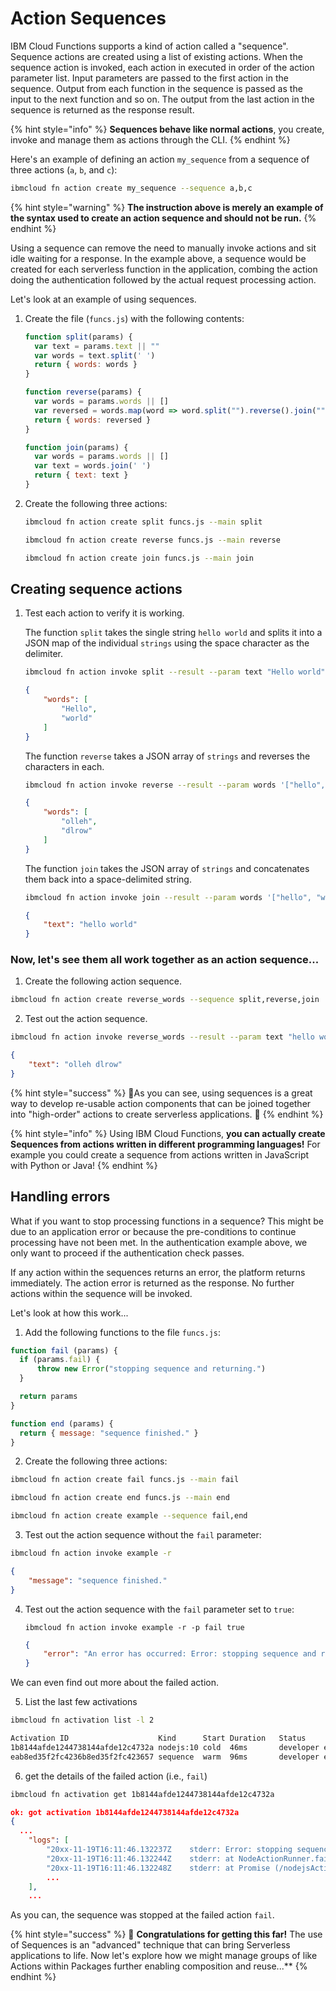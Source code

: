 <!--
#
# Licensed to the Apache Software Foundation (ASF) under one or more
# contributor license agreements.  See the NOTICE file distributed with
# this work for additional information regarding copyright ownership.
# The ASF licenses this file to You under the Apache License, Version 2.0
# (the "License"); you may not use this file except in compliance with
# the License.  You may obtain a copy of the License at
#
#     http://www.apache.org/licenses/LICENSE-2.0
#
# Unless required by applicable law or agreed to in writing, software
# distributed under the License is distributed on an "AS IS" BASIS,
# WITHOUT WARRANTIES OR CONDITIONS OF ANY KIND, either express or implied.
# See the License for the specific language governing permissions and
# limitations under the License.
#
-->

# Action Sequences

IBM Cloud Functions supports a kind of action called a "sequence". Sequence actions are created using a list of existing actions. When the sequence action is invoked, each action in executed in order of the action parameter list. Input parameters are passed to the first action in the sequence. Output from each function in the sequence is passed as the input to the next function and so on. The output from the last action in the sequence is returned as the response result.

{% hint style="info" %}
**Sequences behave like normal actions**, you create, invoke and manage them as actions through the CLI.
{% endhint %}

Here's an example of defining an action `my_sequence` from a sequence of three actions \(`a`, `b`, and `c`\):

```bash
ibmcloud fn action create my_sequence --sequence a,b,c
```

{% hint style="warning" %}
**The instruction above is merely an example of the syntax used to create an action sequence and should not be run.**
{% endhint %}

Using a sequence can remove the need to manually invoke actions and sit idle waiting for a response. In the example above, a sequence would be created for each serverless function in the application, combing the action doing the authentication followed by the actual request processing action.

Let's look at an example of using sequences.

1. Create the file \(`funcs.js`\) with the following contents:

    ```javascript
    function split(params) {
      var text = params.text || ""
      var words = text.split(' ')
      return { words: words }
    }

    function reverse(params) {
      var words = params.words || []
      var reversed = words.map(word => word.split("").reverse().join(""))
      return { words: reversed }
    }

    function join(params) {
      var words = params.words || []
      var text = words.join(' ')
      return { text: text }
    }
    ```

2. Create the following three actions:

    ```bash
    ibmcloud fn action create split funcs.js --main split
    ```

    ```bash
    ibmcloud fn action create reverse funcs.js --main reverse
    ```

    ```bash
    ibmcloud fn action create join funcs.js --main join
    ```

## Creating sequence actions

1. Test each action to verify it is working.

    The function `split` takes the single string `hello world` and splits it into a JSON map of the individual `strings` using the space character as the delimiter.

    ```bash
    ibmcloud fn action invoke split --result --param text "Hello world"
    ```

    ```json
    {
        "words": [
            "Hello",
            "world"
        ]
    }
    ```

    The function `reverse` takes a JSON array of `strings` and reverses the characters in each.

    ```bash
    ibmcloud fn action invoke reverse --result --param words '["hello", "world"]'
    ```

    ```json
    {
        "words": [
            "olleh",
            "dlrow"
        ]
    }
    ```

    The function `join` takes the JSON array of `strings` and concatenates them back into a space-delimited string.

    ```bash
    ibmcloud fn action invoke join --result --param words '["hello", "world"]'
    ```

    ```json
    {
        "text": "hello world"
    }
    ```

### Now, let's see them all work together as an action sequence...

1. Create the following action sequence.

  ```bash
  ibmcloud fn action create reverse_words --sequence split,reverse,join
  ```

2. Test out the action sequence.

  ```bash
  ibmcloud fn action invoke reverse_words --result --param text "hello world"
  ```

  ```json
  {
      "text": "olleh dlrow"
  }
  ```

{% hint style="success" %}
🎉As you can see, using sequences is a great way to develop re-usable action components that can be joined together into "high-order" actions to create serverless applications. 🎉
{% endhint %}

{% hint style="info" %}
Using IBM Cloud Functions, **you can actually create Sequences from actions written in different programming languages!**  For example you could create a sequence from actions written in JavaScript with Python or Java!
{% endhint %}

## Handling errors

What if you want to stop processing functions in a sequence? This might be due to an application error or because the pre-conditions to continue processing have not been met. In the authentication example above, we only want to proceed if the authentication check passes.

If any action within the sequences returns an error, the platform returns immediately. The action error is returned as the response. No further actions within the sequence will be invoked.

Let's look at how this work...

1. Add the following functions to the file `funcs.js`:

  ```javascript
  function fail (params) {
    if (params.fail) {
        throw new Error("stopping sequence and returning.")
    }

    return params
  }

  function end (params) {
    return { message: "sequence finished." }
  }
  ```

2. Create the following three actions:

  ```bash
  ibmcloud fn action create fail funcs.js --main fail
  ```

  ```bash
  ibmcloud fn action create end funcs.js --main end
  ```

  ```bash
  ibmcloud fn action create example --sequence fail,end
  ```

3. Test out the action sequence without the `fail` parameter:

  ```bash
  ibmcloud fn action invoke example -r
  ```

  ```json
  {
      "message": "sequence finished."
  }
  ```

4. Test out the action sequence with the `fail` parameter set to `true`:

   ```text
   ibmcloud fn action invoke example -r -p fail true
   ```

   ```json
   {
       "error": "An error has occurred: Error: stopping sequence and returning."
   }
   ```

We can even find out more about the failed action.

5. List the last few activations

  ```bash
  ibmcloud fn activation list -l 2
  ```

  ```bash
  Activation ID                    Kind      Start Duration   Status          Entity
  1b8144afde1244738144afde12c4732a nodejs:10 cold  46ms       developer error fail:0.0.1
  eab8ed35f2fc4236b8ed35f2fc423657 sequence  warm  96ms       developer error example:0.0.1
  ```

6. get the details of the failed action (i.e., `fail`)

  ```bash
  ibmcloud fn activation get 1b8144afde1244738144afde12c4732a
  ```

  ```json
  ok: got activation 1b8144afde1244738144afde12c4732a
  {
    ...
      "logs": [
          "20xx-11-19T16:11:46.132237Z    stderr: Error: stopping sequence and returning.",
          "20xx-11-19T16:11:46.132244Z    stderr: at NodeActionRunner.fail [as userScriptMain] (eval at initializeActionHandler (/nodejsAction/runner.js:57:23), <anonymous>:21:13)",
          "20xx-11-19T16:11:46.132248Z    stderr: at Promise (/nodejsAction/runner.js:73:35)",
          ...
      ],
      ...
  ```

  As you can, the sequence was stopped at the failed action `fail`.

{% hint style="success" %}
🎉 **Congratulations for getting this far!** The use of Sequences is an "advanced" technique that can bring Serverless applications to life. Now let's explore how we might manage groups of like Actions within Packages further enabling composition and reuse...**
{% endhint %}
